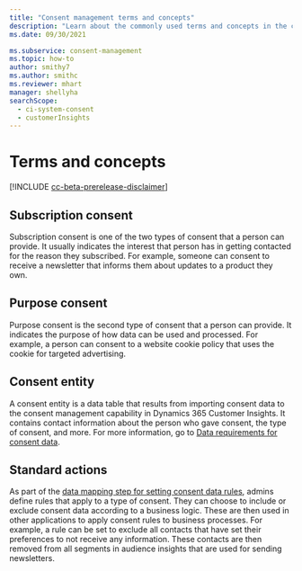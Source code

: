```yaml
---
title: "Consent management terms and concepts"
description: "Learn about the commonly used terms and concepts in the consent management capability of Dynamics 365 Customer Insights."
ms.date: 09/30/2021

ms.subservice: consent-management
ms.topic: how-to
author: smithy7
ms.author: smithc
ms.reviewer: mhart
manager: shellyha
searchScope: 
  - ci-system-consent
  - customerInsights
---
```


# Terms and concepts

[!INCLUDE [cc-beta-prerelease-disclaimer](includes/cc-beta-prerelease-disclaimer.md)]

## Subscription consent

Subscription consent is one of the two types of consent that a person can provide. It usually indicates the interest that person has in getting contacted for the reason they subscribed. For example, someone can consent to receive a newsletter that informs them about updates to a product they own.

## Purpose consent

Purpose consent is the second type of consent that a person can provide. It indicates the purpose of how data can be used and processed. For example, a person can consent to a website cookie policy that uses the cookie for targeted advertising. 

## Consent entity

A consent entity is a data table that results from importing consent data to the consent management capability in Dynamics 365 Customer Insights. It contains contact information about the person who gave consent, the type of consent, and more. For more information, go to [Data requirements for consent data](import-consent-data.md#data-requirements-for-consent-data).

## Standard actions

As part of the [data mapping step for setting consent data rules](set-consent-rules.md), admins define rules that apply to a type of consent. They can choose to include or exclude consent data according to a business logic. These are then used in other applications to apply consent rules to business processes. For example, a rule can be set to exclude all contacts that have set their preferences to not receive any information. These contacts are then removed from all segments in audience insights that are used for sending newsletters.

